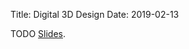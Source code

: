 Title: Digital 3D Design
Date: 2019-02-13

TODO
[Slides](https://docs.google.com/presentation/d/1KaPI-IZki-OyklgAmb-uk6bZSJMnnm1ePOpcz_mHkUY/edit?usp=sharing). 

